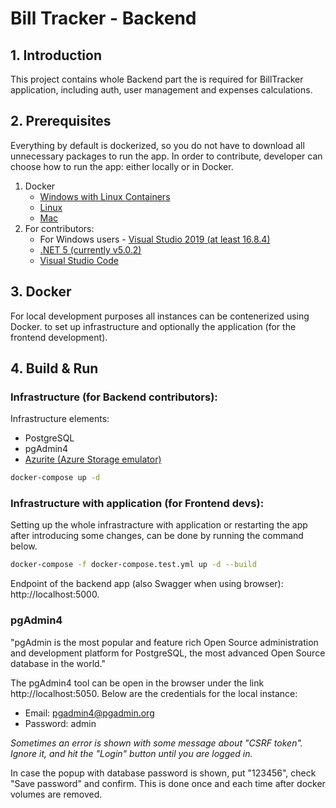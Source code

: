 # Bill Tracker - Backend

## 1. Introduction
This project contains whole Backend part the is required for BillTracker application, including auth, user management and expenses calculations.

## 2. Prerequisites
Everything by default is dockerized, so you do not have to download all unnecessary packages to run the app. In order to contribute, developer can choose how to 
run the app: either locally or in Docker.

1. Docker
    - [Windows with Linux Containers](https://docs.docker.com/docker-for-windows/install/)
    - [Linux](https://docs.docker.com/engine/install/ubuntu/)
    - [Mac](https://docs.docker.com/docker-for-mac/install/)
2. For contributors:
    - For Windows users - [Visual Studio 2019 (at least 16.8.4)](https://visualstudio.microsoft.com/pl/vs/)
    - [.NET 5 (currently v5.0.2)](https://dotnet.microsoft.com/download/dotnet/5.0)
    - [Visual Studio Code](https://code.visualstudio.com/)

## 3. Docker
For local development purposes all instances can be contenerized using Docker. to set up infrastructure and optionally the application (for the frontend development).

## 4. Build & Run

### Infrastructure (for Backend contributors):

Infrastructure elements:
- PostgreSQL
- pgAdmin4
- [Azurite (Azure Storage emulator)](https://docs.microsoft.com/pl-pl/azure/storage/common/storage-use-azurite)

```bash
docker-compose up -d
```


### Infrastructure with application (for Frontend devs):
Setting up the whole infrastracture with application or restarting the app after introducing some changes, can be done by running the command below.

```bash
docker-compose -f docker-compose.test.yml up -d --build
```

Endpoint of the backend app (also Swagger when using browser): http://localhost:5000.

### pgAdmin4
"pgAdmin is the most popular and feature rich Open Source administration and development platform for PostgreSQL, the most advanced Open Source database in the world."

The pgAdmin4 tool can be open in the browser under the link http://localhost:5050. Below are the credentials for the local instance:
- Email: pgadmin4@pgadmin.org
- Password: admin

_Sometimes an error is shown with some message about "CSRF token". Ignore it, and hit the "Login" button until you are logged in._

In case the popup with database password is shown, put "123456", check "Save password" and confirm. This is done once and each time after docker volumes are removed.
